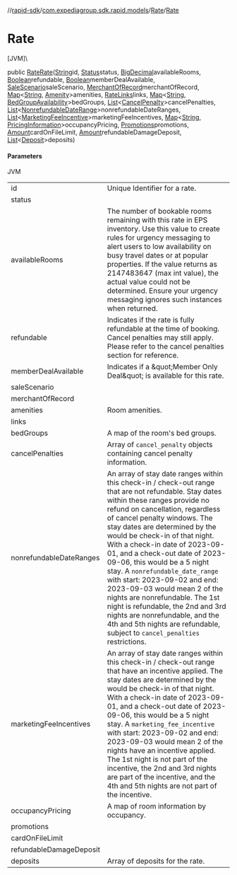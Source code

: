 //[rapid-sdk](../../../index.md)/[com.expediagroup.sdk.rapid.models](../index.md)/[Rate](index.md)/[Rate](-rate.md)

# Rate

[JVM]\

public [Rate](index.md)[Rate](-rate.md)([String](https://docs.oracle.com/javase/8/docs/api/java/lang/String.html)id, [Status](../-status/index.md)status, [BigDecimal](https://docs.oracle.com/javase/8/docs/api/java/math/BigDecimal.html)availableRooms, [Boolean](https://docs.oracle.com/javase/8/docs/api/java/lang/Boolean.html)refundable, [Boolean](https://docs.oracle.com/javase/8/docs/api/java/lang/Boolean.html)memberDealAvailable, [SaleScenario](../-sale-scenario/index.md)saleScenario, [MerchantOfRecord](../-merchant-of-record/index.md)merchantOfRecord, [Map](https://docs.oracle.com/javase/8/docs/api/java/util/Map.html)&lt;[String](https://docs.oracle.com/javase/8/docs/api/java/lang/String.html), [Amenity](../-amenity/index.md)&gt;amenities, [RateLinks](../-rate-links/index.md)links, [Map](https://docs.oracle.com/javase/8/docs/api/java/util/Map.html)&lt;[String](https://docs.oracle.com/javase/8/docs/api/java/lang/String.html), [BedGroupAvailability](../-bed-group-availability/index.md)&gt;bedGroups, [List](https://docs.oracle.com/javase/8/docs/api/java/util/List.html)&lt;[CancelPenalty](../-cancel-penalty/index.md)&gt;cancelPenalties, [List](https://docs.oracle.com/javase/8/docs/api/java/util/List.html)&lt;[NonrefundableDateRange](../-nonrefundable-date-range/index.md)&gt;nonrefundableDateRanges, [List](https://docs.oracle.com/javase/8/docs/api/java/util/List.html)&lt;[MarketingFeeIncentive](../-marketing-fee-incentive/index.md)&gt;marketingFeeIncentives, [Map](https://docs.oracle.com/javase/8/docs/api/java/util/Map.html)&lt;[String](https://docs.oracle.com/javase/8/docs/api/java/lang/String.html), [PricingInformation](../-pricing-information/index.md)&gt;occupancyPricing, [Promotions](../-promotions/index.md)promotions, [Amount](../-amount/index.md)cardOnFileLimit, [Amount](../-amount/index.md)refundableDamageDeposit, [List](https://docs.oracle.com/javase/8/docs/api/java/util/List.html)&lt;[Deposit](../-deposit/index.md)&gt;deposits)

#### Parameters

JVM

| | |
|---|---|
| id | Unique Identifier for a rate. |
| status |
| availableRooms | The number of bookable rooms remaining with this rate in EPS inventory. Use this value to create rules for urgency messaging to alert users to low availability on busy travel dates or at popular properties. If the value returns as 2147483647 (max int value), the actual value could not be determined. Ensure your urgency messaging ignores such instances when returned. |
| refundable | Indicates if the rate is fully refundable at the time of booking. Cancel penalties may still apply. Please refer to the cancel penalties section for reference. |
| memberDealAvailable | Indicates if a \&quot;Member Only Deal\&quot; is available for this rate. |
| saleScenario |
| merchantOfRecord |
| amenities | Room amenities. |
| links |
| bedGroups | A map of the room's bed groups. |
| cancelPenalties | Array of `cancel_penalty` objects containing cancel penalty information. |
| nonrefundableDateRanges | An array of stay date ranges within this check-in / check-out range that are not refundable. Stay dates within these ranges provide no refund on cancellation, regardless of cancel penalty windows. The stay dates are determined by the would be check-in of that night. With a check-in date of 2023-09-01, and a check-out date of 2023-09-06, this would be a 5 night stay. A `nonrefundable_date_range` with start: 2023-09-02 and end: 2023-09-03 would mean 2 of the nights are nonrefundable. The 1st night is refundable, the 2nd and 3rd nights are nonrefundable, and the 4th and 5th nights are refundable, subject to `cancel_penalties` restrictions. |
| marketingFeeIncentives | An array of stay date ranges within this check-in / check-out range that have an incentive applied. The stay dates are determined by the would be check-in of that night. With a check-in date of 2023-09-01, and a check-out date of 2023-09-06, this would be a 5 night stay. A `marketing_fee_incentive` with start: 2023-09-02 and end: 2023-09-03 would mean 2 of the nights have an incentive applied. The 1st night is not part of the incentive, the 2nd and 3rd nights are part of the incentive, and the 4th and 5th nights are not part of the incentive. |
| occupancyPricing | A map of room information by occupancy. |
| promotions |
| cardOnFileLimit |
| refundableDamageDeposit |
| deposits | Array of deposits for the rate. |
